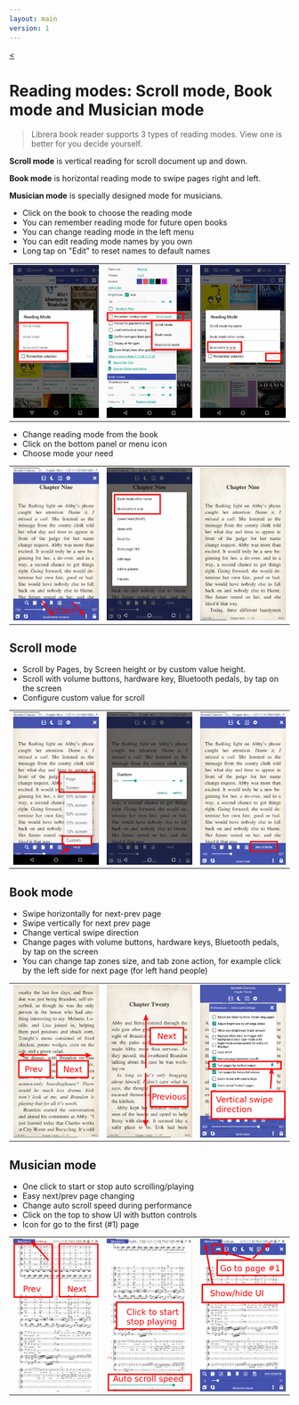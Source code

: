 ```yaml
---
layout: main
version: 1
---
```

[<](/wiki/faq)

# Reading modes: Scroll mode, Book mode and Musician mode

> Librera book reader supports 3 types of reading modes. View one is better for you decide yourself.

**Scroll mode** is vertical reading for scroll document up and down.

**Book mode** is horizontal reading mode to swipe pages right and left.

**Musician mode** is specially designed mode for musicians.

* Click on the book to choose the reading mode
* You can remember reading mode for future open books
* You can change reading mode in the left menu
* You can edit reading mode names by you own
* Long tap on "Edit" to reset names to default names

||||
|-|-|-|
|![](1.png)|![](2.png)|![](3.png)|

* Change reading mode from the book
* Click on the bottom panel or menu icon
* Choose mode your need 

||||
|-|-|-|
|![](4.png)|![](5.png)|![](6.png)|

## Scroll mode

* Scroll by Pages, by Screen height or by custom value height.
* Scroll with volume buttons, hardware key, Bluetooth pedals, by tap on the screen
* Configure custom value for scroll

||||
|-|-|-|
|![](7.png)|![](8.png)|![](9.png)|


## Book mode
* Swipe horizontally for next-prev page
* Swipe vertically for next prev page
* Change vertical swipe direction
* Change pages with volume buttons, hardware keys, Bluetooth pedals, by tap on the screen
* You can change tap zones size, and tab zone action, for example click by the left side for next page (for left hand people)

||||
|-|-|-|
|![](10.png)|![](11.png)|![](12.png)|

## Musician mode
* One click to start or stop auto scrolling/playing
* Easy next/prev page changing
* Change auto scroll speed during performance
* Click on the top to show UI with button controls
* Icon for go to the first (#1) page

||||
|-|-|-|
|![](13.png)|![](14.png)|![](15.png)|

